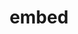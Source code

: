 ---
date:  ""
draft: false
title: "embed"
short: "embed"
thumb:
    image: "cover.jpg"
    anima: ""
    video: ""
layout: ""
weight: 6
lister: 3
format:
    media: "article"
    model: ""
    datum:
        data: ""
outcome:
    - prop: ""
      name: "Konseptual"
      icon: ""
      desc: "" 
    - prop: ""
      name: "Konseptual"
      icon: ""
      desc: "" 
    - prop: ""
      name: "Praktik"
      icon: ""
      desc: "" 
    - prop: ""
      name: "Praktik"
      icon: ""
      desc: "" 
require:
    - prop: ""
      name: ""
      icon: ""
      desc: ""
metadata:
    index: false
    thumb: "cover.jpg"
    group: []
    author: ["null"]
description: "Menyisipkan konten multimedia eksternal kedalam laman secara langsung."
---